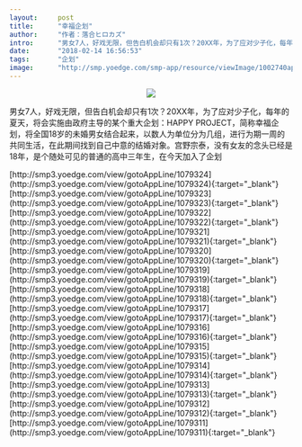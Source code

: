```yaml
---
layout:     post
title:      "幸福企划"
author:     "作者：落合ヒロカズ"
intro:      "男女7人，好戏无限，但告白机会却只有1次？20XX年，为了应对少子化，每年的夏天，将会实施由政府主导的某个重大企划：HAPPY PROJECT，简称幸福企划，将全国18岁的未婚男女结合起来，以数人为单位分为几组，进行为期一周的共同生活，在此期间找到自己中意的结婚对象。宫野宗泰，没有女友的念头已经是18年，是个随处可见的普通的高中三年生，在今天加入了企划"
date:       "2018-02-14 16:56:53"
tags:       "企划"
image:      "http://smp.yoedge.com/smp-app/resource/viewImage/1002740appline.png"
---
```

<div style="text-align: center">
<p><img src="http://smp.yoedge.com/smp-app/resource/viewImage/1002740appline.png"/></p>
</div>
<p class="post-meta">
<span>男女7人，好戏无限，但告白机会却只有1次？20XX年，为了应对少子化，每年的夏天，将会实施由政府主导的某个重大企划：HAPPY PROJECT，简称幸福企划，将全国18岁的未婚男女结合起来，以数人为单位分为几组，进行为期一周的共同生活，在此期间找到自己中意的结婚对象。宫野宗泰，没有女友的念头已经是18年，是个随处可见的普通的高中三年生，在今天加入了企划</span>
</p>
[http://smp3.yoedge.com/view/gotoAppLine/1079324](http://smp3.yoedge.com/view/gotoAppLine/1079324){:target="_blank"}
[http://smp3.yoedge.com/view/gotoAppLine/1079323](http://smp3.yoedge.com/view/gotoAppLine/1079323){:target="_blank"}
[http://smp3.yoedge.com/view/gotoAppLine/1079322](http://smp3.yoedge.com/view/gotoAppLine/1079322){:target="_blank"}
[http://smp3.yoedge.com/view/gotoAppLine/1079321](http://smp3.yoedge.com/view/gotoAppLine/1079321){:target="_blank"}
[http://smp3.yoedge.com/view/gotoAppLine/1079320](http://smp3.yoedge.com/view/gotoAppLine/1079320){:target="_blank"}
[http://smp3.yoedge.com/view/gotoAppLine/1079319](http://smp3.yoedge.com/view/gotoAppLine/1079319){:target="_blank"}
[http://smp3.yoedge.com/view/gotoAppLine/1079318](http://smp3.yoedge.com/view/gotoAppLine/1079318){:target="_blank"}
[http://smp3.yoedge.com/view/gotoAppLine/1079317](http://smp3.yoedge.com/view/gotoAppLine/1079317){:target="_blank"}
[http://smp3.yoedge.com/view/gotoAppLine/1079316](http://smp3.yoedge.com/view/gotoAppLine/1079316){:target="_blank"}
[http://smp3.yoedge.com/view/gotoAppLine/1079315](http://smp3.yoedge.com/view/gotoAppLine/1079315){:target="_blank"}
[http://smp3.yoedge.com/view/gotoAppLine/1079314](http://smp3.yoedge.com/view/gotoAppLine/1079314){:target="_blank"}
[http://smp3.yoedge.com/view/gotoAppLine/1079313](http://smp3.yoedge.com/view/gotoAppLine/1079313){:target="_blank"}
[http://smp3.yoedge.com/view/gotoAppLine/1079312](http://smp3.yoedge.com/view/gotoAppLine/1079312){:target="_blank"}
[http://smp3.yoedge.com/view/gotoAppLine/1079311](http://smp3.yoedge.com/view/gotoAppLine/1079311){:target="_blank"}


